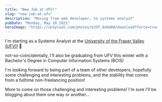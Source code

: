```yaml
---
title: "New Job at UFV!"
slug: "new-job-at-ufv"
description: "Moving from web developer, to systems analyst"
pubDate: "Monday, May 10 2021"
heroImage: "https://unsplash.com/photos/bJhT_8nbUA0/download?force=true&w=1920"
---
```


I'm starting as a Systems Analyst at the [University of the Fraser Valley (UFV)!](https://ufv.ca) 🎉

not-so-coincidentally, I'll also be graduating from UFV this winter with a Bachelor's Degree in Computer Information Systems (BCIS)

I'm looking forward to being part of a team of other developers, hopefully some challenging and interesting problems, and the stability that comes from
a fulltime non-freelancing position!

More to come on those challenging and interesting problems!
I'm sure I'll be blogging about them one way or another...

